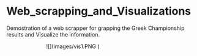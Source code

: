 # Web_scrapping_and_Visualizations
Demostration of a web scrapper for grapping the Greek Championship results and Visualize the information.

<img scr="images/vis1.PNG " width ="100" />
![](images/vis1.PNG )
